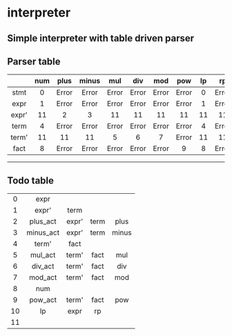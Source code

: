 # interpreter
Simple interpreter with table driven parser
---
## Parser table
|       | num | plus  | minus | mul   | div   | mod   | pow   | lp  | rp    | eol   | eoi   | unknown |
| :---: | :-: | :---: | :---: | :---: | :---: | :---: | :---: | :-: | :---: | :---: | :---: | :-----: |
| stmt  | 0   | Error | Error | Error | Error | Error | Error | 0   | Error | 11    | 11    | Error   |
| expr  | 1   | Error | Error | Error | Error | Error | Error | 1   | Error | Error | Error | Error   |
| expr' | 11  | 2     |	3     | 11    | 11    | 11    | 11    | 11  | 11    | 11    | 11    | Error   |
| term  | 4   | Error | Error | Error | Error | Error | Error | 4   | Error | Error | Error | Error   |
| term' | 11  | 11    |	11    | 5     |	6     | 7     |	Error |	11  | 11    | 11    | 11    | Error   |
| fact  | 8   | Error | Error | Error | Error | Error | 9     |	8   | Error | Error | Error | Error   |
---
## Todo table
|     |           |       |      |       |
| :-: | :-------: | :---: | :--: | :---: |
| 0   | expr      |       |      |       |
| 1   | expr'     | term  |	 |       |
| 2   | plus_act  | expr' | term | plus  |
| 3   | minus_act | expr' | term | minus |
| 4   | term'     | fact  |      |       |
| 5   | mul_act   | term' | fact | mul   |
| 6   | div_act   | term' | fact | div   |
| 7   | mod_act   | term' | fact | mod   |
| 8   | num	  |	  |      |       |
| 9   | pow_act   | term' | fact | pow   |
| 10  | lp	  | expr  | rp   |       |
| 11  |		  |       |      |       |

